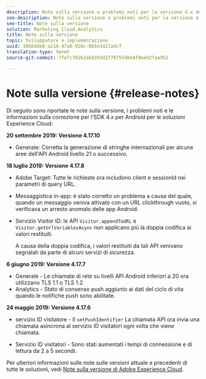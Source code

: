 ```yaml
---
description: Note sulla versione e problemi noti per la versione 4.x dell'SDK per Android per le soluzioni Experience Cloud.
seo-description: Note sulla versione e problemi noti per la versione 4.x dell'SDK per Android per le soluzioni Experience Cloud.
seo-title: Note sulla versione
solution: Marketing Cloud,Analytics
title: Note sulla versione
topic: Sviluppatore e implementazione
uuid: 16bb4de8-a216-47a8-928c-0b1e1421adcf
translation-type: tm+mt
source-git-commit: 7fe7c78262a6d35dd27787554bb4f9ee92faa952

---
```



# Note sulla versione {#release-notes}

Di seguito sono riportate le note sulla versione, i problemi noti e le informazioni sulla correzione per l’SDK 4.x per Android per le soluzioni Experience Cloud:

**20 settembre 2019: Versione 4.17.10**

* Generale: Corretta la generazione di stringhe internazionali per alcune aree dell'API Android livello 21 o successivo.

**18 luglio 2019: Versione 4.17.8**

* Adobe Target: Tutte le richieste ora includono client e sessionId nei parametri di query URL.
* Messaggistica in-app: è stato corretto un problema a causa del quale, quando un messaggio veniva attivato con un URL clickthrough vuoto, si verificava un arresto anomalo delle app Android.
* Servizio Visitor ID: le API `Visitor.appendToURL` e `Visitor.getUrlVariablesAsync` non applicano più la doppia codifica ai valori restituiti.

   A causa della doppia codifica, i valori restituiti da tali API venivano segnalati da parte di alcuni servizi di sicurezza.

**6 giugno 2019: Versione 4.17.7**

* Generale - Le chiamate di rete su livelli API Android inferiori a 20 ora utilizzano TLS 1.1 o TLS 1.2.
* Analytics - Stato di consenso push aggiunto ai dati del ciclo di vita quando le notifiche push sono abilitate.

**24 maggio 2019: Versione 4.17.6**

* servizio ID visitatore - Il
   `setPushIdentifier` La chiamata API ora invia una chiamata asincrona al servizio ID visitatori ogni volta che viene chiamata.

* Servizio ID visitatori - Sono stati aumentati i tempi di connessione e di lettura da 2 a 5 secondi.


Per ulteriori informazioni sulle note sulle versioni attuale e precedenti di tutte le soluzioni, vedi [Note sulla versione di Adobe Experience Cloud](https://marketing.adobe.com/resources/help/en_US/whatsnew/).
